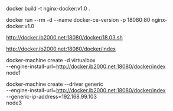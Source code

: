 
docker build -t nginx-docker:v1.0 .

docker run --rm -d --name docker-ce-version -p 18080:80 nginx-docker:v1.0

http://docker.ib2000.net:18080/docker/18.03.sh

http://docker.ib2000.net:18080/docker/index

docker-machine create -d virtualbox \
--engine-install-url=http://docker.ib2000.net:18080/docker/index \
node1


docker-machine create --driver generic \
--engine-install-url=http://docker.ib2000.net:18080/docker/index \
--generic-ip-address=192.168.99.103 \
node3